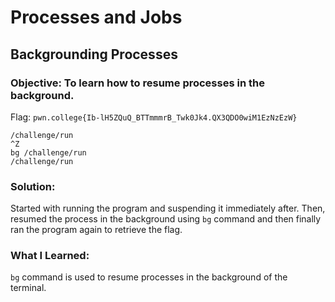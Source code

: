 # Processes and Jobs
## Backgrounding Processes

### Objective: To learn how to resume processes in the background.

Flag: `pwn.college{Ib-lH5ZQuQ_BTTmmmrB_Twk0Jk4.QX3QDO0wiM1EzNzEzW}`

```
/challenge/run
^Z
bg /challenge/run
/challenge/run
```

### Solution:

Started with running the program and suspending it immediately after. Then, resumed the process in the background using `bg` command and then finally ran the program again to retrieve the flag.

### What I Learned: 

`bg` command is used to resume processes in the background of the terminal.